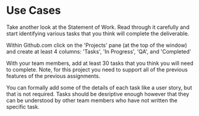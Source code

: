 # Use Cases

Take another look at the Statement of Work. Read through it carefully and start identifying various tasks that you think will complete the deliverable.

Within Github.com click on the 'Projects' pane (at the top of the window) and create at least 4 columns: 'Tasks', 'In Progress', 'QA', and 'Completed'

With your team members, add at least 30 tasks that you think you will need to complete. Note, for this project you need to support all of the previous features of the previous assignments.

You can formally add some of the details of each task like a user story, but that is not required. Tasks should be desriptive enough however that they can be understood by other team members who have not written the specific task.
